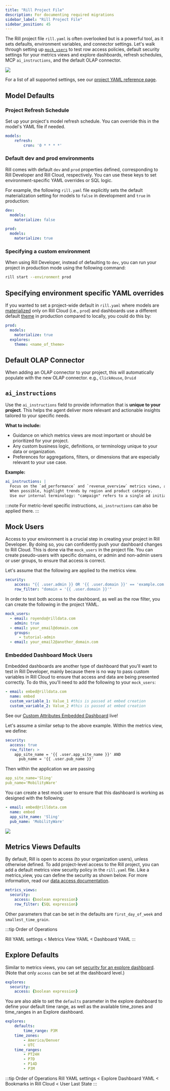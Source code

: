 ```yaml
---
title: "Rill Project File"
description: For documenting required migrations
sidebar_label: "Rill Project File"
sidebar_position: 45
---
```



The Rill project file `rill.yaml` is often overlooked but is a powerful tool, as it sets defaults, environment variables, and connector settings. Let's walk through setting up [`mock_users`](/build/metrics-view/security#testing-policies-in-rill-developer) to test row access policies, default security settings for your metrics views and explore dashboards, refresh schedules, MCP `ai_instructions`, and the default OLAP connector.

<img src = '/img/tutorials/admin/project.png' class='rounded-gif' />
<br />

For a list of all supported settings, see our [project YAML reference page](/reference/project-files/rill-yaml).


## Model Defaults

### Project Refresh Schedule
Set up your project's model refresh schedule. You can override this in the model's YAML file if needed.
```yaml
models:
    refresh:
        cron: '0 * * * *'
```

### Default dev and prod environments

Rill comes with default `dev` and `prod` properties defined, corresponding to Rill Developer and Rill Cloud, respectively. You can use these keys to set environment-specific YAML overrides or SQL logic.

For example, the following `rill.yaml` file explicitly sets the default materialization setting for models to `false` in development and `true` in production:
```yaml
dev:
  models:
    materialize: false

prod:
  models:
    materialize: true
```

### Specifying a custom environment

When using Rill Developer, instead of defaulting to `dev`, you can run your project in production mode using the following command:

```bash
rill start --environment prod
```

## Specifying environment specific YAML overrides

If you wanted to set a project-wide default in `rill.yaml` where models are [materialized](/build/models/model-differences#model-materialization) only on Rill Cloud (i.e., `prod`) and dashboards use a different default [theme](/build/dashboards/customize.md#changing-themes--colors) in production compared to locally, you could do this by:

```yaml
prod:
  models:
    materialize: true
  explores:
    theme: <name_of_theme>
```

## Default OLAP Connector
When adding an OLAP connector to your project, this will automatically populate with the new OLAP connector. e.g., `ClickHouse`, `Druid`

## `ai_instructions`
Use the `ai_instructions` field to provide information that is **unique to your project**. This helps the agent deliver more relevant and actionable insights tailored to your specific needs.

**What to include:**
- Guidance on which metrics views are most important or should be prioritized for your project.
- Any custom business logic, definitions, or terminology unique to your data or organization.
- Preferences for aggregations, filters, or dimensions that are especially relevant to your use case.

**Example:**
```yaml
ai_instructions: |
  Focus on the `ad_performance` and `revenue_overview` metrics views, as these are most critical for our business users.
  When possible, highlight trends by region and product category.
  Use our internal terminology: "campaign" refers to a single ad initiative, and "placement" refers to a specific ad slot.
```

:::note 
For metric-level specific instructions, `ai_instructions` can also be applied there. 
:::

## Mock Users 
Access to your environment is a crucial step in creating your project in Rill Developer. By doing so, you can confidently push your dashboard changes to Rill Cloud. This is done via the `mock_users` in the project file. You can create pseudo-users with specific domains, or admin and non-admin users or user groups, to ensure that access is correct. 

Let's assume that the following are applied to the metrics view.

```yaml
security:
    access: "{{ .user.admin }} OR '{{ .user.domain }}' == 'example.com'"
    row_filter: "domain = '{{ .user.domain }}'"
```

In order to test both access to the dashboard, as well as the row filter, you can create the following in the project YAML.

```yaml
mock_users:
  - email: royendo@rilldata.com
    admin: true
  - email: your_email@domain.com
    groups:
      - tutorial-admin
  - email: your_email2@another_domain.com
```

### Embedded Dashboard Mock Users
Embedded dashboards are another type of dashboard that you'll want to test in Rill Developer, mainly because there is no way to pass custom variables in Rill Cloud to ensure that access and data are being presented correctly. To do this, you'll need to add the following to your `mock_users`:
```yaml
- email: embed@rilldata.com
  name: embed
  custom_variable_1: Value_1 #this is passed at embed creation
  custom_variable_2: Value_2 #this is passed at embed creation
```
See our [Custom Attributes Embedded Dashboard](https://rill-embedding-example.netlify.app/rowaccesspolicy/custom) live!

Let's assume a similar setup to the above example. Within the metrics view, we define:

```yaml
security:
  access: true
  row_filter: >
    app_site_name = '{{ .user.app_site_name }}' AND
      pub_name = '{{ .user.pub_name }}'
```

Then within the application we are passing

```yaml
app_site_name='Sling'
pub_name='MobilityWare'
```

You can create a test mock user to ensure that this dashboard is working as designed with the following:

```yaml
- email: embed@rilldata.com
  name: embed
  app_site_name: 'Sling' 
  pub_name: 'MobilityWare'
```
<img src = '/img/tutorials/admin/custom-attribute-mock-user.png' class='rounded-gif' />
<br />



## Metrics Views Defaults
By default, Rill is open to access (to your organization users), unless otherwise defined. To add project-level access to the Rill project, you can add a default metrics view security policy in the `rill.yaml` file. Like a metrics_view, you can define the security as shown below. For more information, read our [data access documentation](/build/metrics-view/security#examples).

```yaml
metrics_views:
  security:
    access: {boolean expression}
    row_filter: {SQL expression}
```

Other parameters that can be set in the defaults are `first_day_of_week` and `smallest_time_grain`.

:::tip Order of Operations 

Rill YAML settings < Metrics View YAML < Dashboard YAML
:::

## Explore Defaults
Similar to metrics views, you can set [security for an explore dashboard](/build/dashboards/#define-dashboard-access). (Note that only `access` can be set at the dashboard level.)

```yaml
explores:
  security:
    access: {boolean expression}
```

You are also able to set the `defaults` parameter in the explore dashboard to define your default time range, as well as the available time_zones and time_ranges in an Explore dashboard.
```yaml
explores:
    defaults:
        time_range: P3M
    time_zones:
        - America/Denver
        - UTC
    time_ranges:
        - PT24H
        - P7D
        - P14D
        - P3M
```


:::tip Order of Operations 
Rill YAML settings < Explore Dashboard YAML < Bookmarks in Rill Cloud < User Last State
:::


